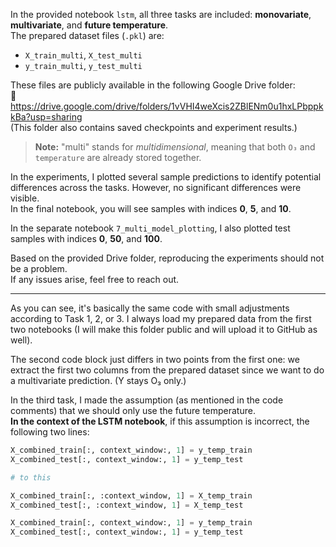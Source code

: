 In the provided notebook `lstm`, all three tasks are included: **monovariate**, **multivariate**, and **future temperature**.  
The prepared dataset files (`.pkl`) are:

- `X_train_multi`, `X_test_multi`  
- `y_train_multi`, `y_test_multi`

These files are publicly available in the following Google Drive folder:  
🔗 https://drive.google.com/drive/folders/1vVHI4weXcis2ZBlENm0u1hxLPbppkkBa?usp=sharing  
(This folder also contains saved checkpoints and experiment results.)

> **Note:** "multi" stands for *multidimensional*, meaning that both `O₃` and `temperature` are already stored together.

In the experiments, I plotted several sample predictions to identify potential differences across the tasks. However, no significant differences were visible.  
In the final notebook, you will see samples with indices **0**, **5**, and **10**.

In the separate notebook `7_multi_model_plotting`, I also plotted test samples with indices **0**, **50**, and **100**.

Based on the provided Drive folder, reproducing the experiments should not be a problem.  
If any issues arise, feel free to reach out.

---

As you can see, it's basically the same code with small adjustments according to Task 1, 2, or 3. I always load my prepared data from the first two notebooks (I will make this folder public and will upload it to GitHub as well).

The second code block just differs in two points from the first one: we extract the first two columns from the prepared dataset since we want to do a multivariate prediction. (Y stays O₃ only.)

In the third task, I made the assumption (as mentioned in the code comments) that we should only use the future temperature.  
**In the context of the LSTM notebook**, if this assumption is incorrect, the following two lines:

```python
X_combined_train[:, context_window:, 1] = y_temp_train  
X_combined_test[:, context_window:, 1] = y_temp_test

# to this

X_combined_train[:, :context_window, 1] = X_temp_train  
X_combined_test[:, :context_window, 1] = X_temp_test

X_combined_train[:, context_window:, 1] = y_temp_train  
X_combined_test[:, context_window:, 1] = y_temp_test
